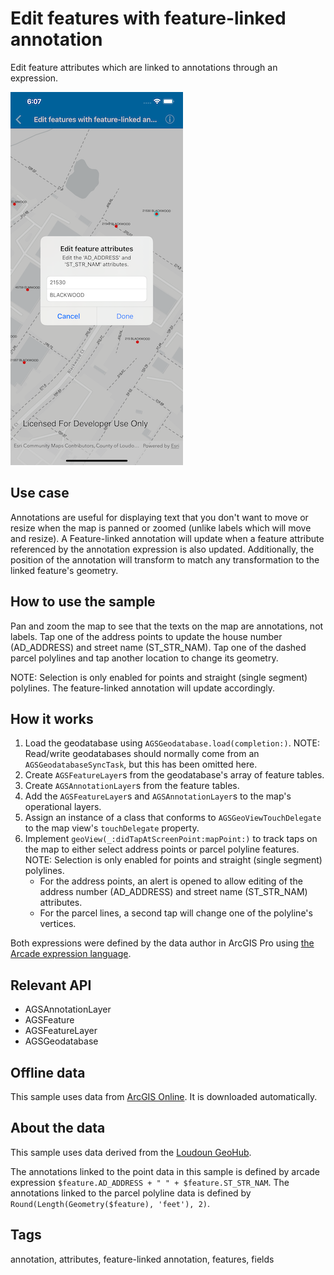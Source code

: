 # Edit features with feature-linked annotation

Edit feature attributes which are linked to annotations through an expression.

![Image of edit features with feature-linked annotation](feature-linked-annotation.png)

## Use case

Annotations are useful for displaying text that you don't want to move or resize when the map is panned or zoomed (unlike labels which will move and resize). A Feature-linked annotation will update when a feature attribute referenced by the annotation expression is also updated. Additionally, the position of the annotation will transform to match any transformation to the linked feature's geometry.

## How to use the sample

Pan and zoom the map to see that the texts on the map are annotations, not labels. Tap one of the address points to update the house number (AD\_ADDRESS) and street name (ST\_STR\_NAM). Tap one of the dashed parcel polylines and tap another location to change its geometry. 

NOTE: Selection is only enabled for points and straight (single segment) polylines. The feature-linked annotation will update accordingly.

## How it works

1. Load the geodatabase using `AGSGeodatabase.load(completion:)`. 
    NOTE: Read/write geodatabases should normally come from an `AGSGeodatabaseSyncTask`, but this has been omitted here.
2. Create `AGSFeatureLayer`s from the geodatabase's array of feature tables.
3. Create `AGSAnnotationLayer`s from the feature tables.
4. Add the `AGSFeatureLayer`s and `AGSAnnotationLayer`s to the map's operational layers.
5. Assign an instance of a class that conforms to `AGSGeoViewTouchDelegate` to the map view's `touchDelegate` property.
6. Implement `geoView(_:didTapAtScreenPoint:mapPoint:)` to track taps on the map to either select address points or parcel polyline features. 
    NOTE: Selection is only enabled for points and straight (single segment) polylines.
    * For the address points, an alert is opened to allow editing of the address number (AD\_ADDRESS) and street name (ST\_STR\_NAM) attributes.
    * For the parcel lines, a second tap will change one of the polyline's vertices.

Both expressions were defined by the data author in ArcGIS Pro using [the Arcade expression language](https://developers.arcgis.com/arcade/).

## Relevant API

* AGSAnnotationLayer
* AGSFeature
* AGSFeatureLayer
* AGSGeodatabase

## Offline data

This sample uses data from [ArcGIS Online](https://arcgisruntime.maps.arcgis.com/home/item.html?id=74c0c9fa80f4498c9739cc42531e9948). It is downloaded automatically.

## About the data

This sample uses data derived from the [Loudoun GeoHub](https://geohub-loudoungis.opendata.arcgis.com/).

The annotations linked to the point data in this sample is defined by arcade expression `$feature.AD_ADDRESS + " " + $feature.ST_STR_NAM`. The annotations linked to the parcel polyline data is defined by `Round(Length(Geometry($feature), 'feet'), 2)`.

## Tags

annotation, attributes, feature-linked annotation, features, fields
